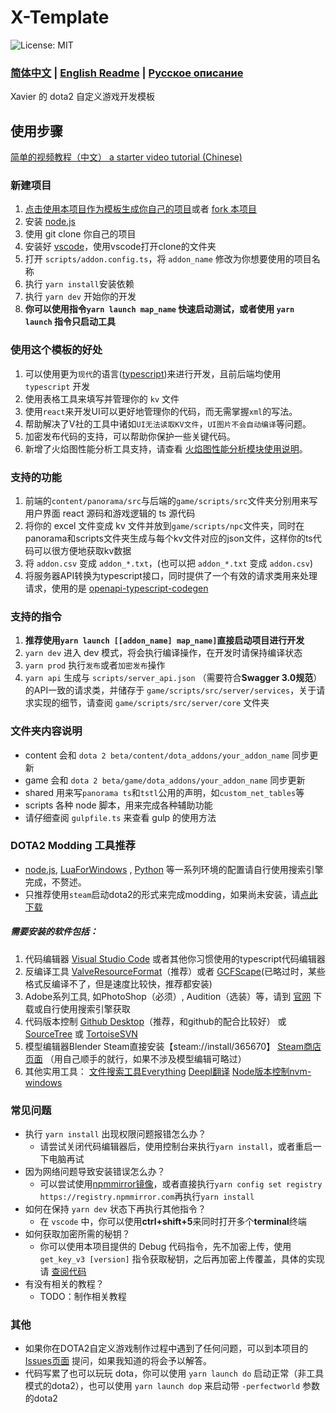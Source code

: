 # X-Template

![License: MIT](https://img.shields.io/badge/License-MIT-green.svg)
### [简体中文](https://github.com/XavierCHN/x-template?tab=readme-ov-file#x-template) | [English Readme](https://github.com/XavierCHN/x-template/blob/master/README.EN.MD)  | [Русское описание](https://github.com/XavierCHN/x-template/blob/master/README.RU.MD)


Xavier 的 dota2 自定义游戏开发模板

## 使用步骤
[简单的视频教程（中文） a starter video tutorial (Chinese)](https://www.bilibili.com/video/BV1de4y1s7kw/?vd_source=9bc3eaf21f82a00973f08ff2dbcfd356)


### 新建项目
1. [点击使用本项目作为模板生成你自己的项目](https://github.com/XavierCHN/x-template/generate)或者 [fork 本项目](https://github.com/XavierCHN/x-template/fork)
2. 安装 [node.js](https://nodejs.org)
3. 使用 git clone 你自己的项目
4. 安装好 [vscode](https://code.visualstudio.com/download)，使用vscode打开clone的文件夹
5. 打开 `scripts/addon.config.ts`，将 `addon_name` 修改为你想要使用的项目名称
6. 执行 `yarn install`安装依赖
7. 执行 `yarn dev` 开始你的开发
8. **你可以使用指令`yarn launch map_name` 快速启动测试，或者使用 `yarn launch` 指令只启动工具**


### 使用这个模板的好处
1. 可以使用更为`现代`的语言([typescript](https://www.typescriptlang.org/))来进行开发，且前后端均使用 `typescript` 开发
2. 使用表格工具来填写并管理你的 `kv` 文件
3. 使用`react`来开发UI可以更好地管理你的代码，而无需掌握`xml`的写法。
4. 帮助解决了V社的工具中诸如`UI无法读取KV文件`，`UI图片不会自动编译`等问题。
5. 加密发布代码的支持，可以帮助你保护一些关键代码。
6. 新增了火焰图性能分析工具支持，请查看 [火焰图性能分析模块使用说明](https://github.com/XavierCHN/x-template/blob/master/game/scripts/src/utils/performance/flame_graph_profiler.md)。


### 支持的功能
1. 前端的`content/panorama/src`与后端的`game/scripts/src`文件夹分别用来写用户界面 react 源码和游戏逻辑的 ts 源代码
2. 将你的 excel 文件变成 kv 文件并放到`game/scripts/npc`文件夹，同时在panorama和scripts文件夹生成与每个kv文件对应的json文件，这样你的ts代码可以很方便地获取kv数据
3. 将 `addon.csv` 变成 `addon_*.txt`，(也可以把 `addon_*.txt` 变成 `addon.csv`)
4. 将服务器API转换为typescript接口，同时提供了一个有效的请求类用来处理请求，使用的是 [openapi-typescript-codegen](https://github.com/ferdikoomen/openapi-typescript-codegen)

### 支持的指令

1. **推荐使用`yarn launch [[addon_name] map_name]`直接启动项目进行开发**
2. `yarn dev` 进入 dev 模式，将会执行编译操作，在开发时请保持编译状态
3. `yarn prod` 执行`发布`或者`加密发布`操作
4. `yarn api` 生成与 `scripts/server_api.json` （需要符合**Swagger 3.0规范**）的API一致的请求类，并储存于 `game/scripts/src/server/services`，关于请求实现的细节，请查阅 `game/scripts/src/server/core` 文件夹

### 文件夹内容说明
-   content 会和 `dota 2 beta/content/dota_addons/your_addon_name` 同步更新
-   game 会和 `dota 2 beta/game/dota_addons/your_addon_name` 同步更新
-   shared 用来写`panorama ts`和`tstl`公用的声明，如`custom_net_tables`等
-   scripts 各种 node 脚本，用来完成各种辅助功能
-   请仔细查阅 `gulpfile.ts` 来查看 gulp 的使用方法


### DOTA2 Modding 工具推荐

- [node.js](https://nodejs.org/en/), [LuaForWindows](http://luabinaries.sourceforge.net/) , [Python](https://www.python.org/) 等一系列环境的配置请自行使用搜索引擎完成，不赘述。
- 只推荐使用`steam`启动dota2的形式来完成modding，如果尚未安装，请[点此下载](https://store.steampowered.com/about/)

##### 需要安装的软件包括：
1. 代码编辑器 [Visual Studio Code](https://code.visualstudio.com) 或者其他你习惯使用的typescript代码编辑器
2. 反编译工具 [ValveResourceFormat](https://github.com/SteamDatabase/ValveResourceFormat/releases)（推荐）或者 [GCFScape](https://nemstools.github.io/pages/GCFScape-Download.html)(已略过时，某些格式反编译不了，但是速度比较快，推荐都安装)
3. Adobe系列工具, 如PhotoShop（必须）, Audition（选装）等，请到 [官网](https://www.adobe.com/) 下载或自行使用搜索引擎获取
4. 代码版本控制 [Github Desktop](https://desktop.github.com/)（推荐，和github的配合比较好） 或 [SourceTree](https://www.sourcetreeapp.com/) 或 [TortoiseSVN](https://tortoisesvn.net/index.zh.html)
5. 模型编辑器Blender Steam直接安装【steam://install/365670】 [Steam商店页面](https://store.steampowered.com/app/365670/Blender/) （用自己顺手的就行，如果不涉及模型编辑可略过）
6. 其他实用工具： [文件搜索工具Everything](https://www.voidtools.com/zh-cn/) [Deepl翻译](https://www.deepl.com/translator) [Node版本控制nvm-windows](https://github.com/coreybutler/nvm-windows/releases)

### 常见问题
- 执行 `yarn install` 出现权限问题报错怎么办？
  - 请尝试关闭代码编辑器后，使用控制台来执行`yarn install`，或者重启一下电脑再试
- 因为网络问题导致安装错误怎么办？
  - 可以尝试使用[npmmirror镜像](https://npmmirror.com/)，或者直接执行`yarn config set registry https://registry.npmmirror.com`再执行`yarn install`
- 如何在保持 `yarn dev` 状态下再执行其他指令？
  - 在 `vscode` 中，你可以使用**ctrl+shift+5**来同时打开多个**terminal**终端
- 如何获取加密所需的秘钥？
  - 你可以使用本项目提供的 Debug 代码指令，先不加密上传，使用 `get_key_v3 [version]` 指令获取秘钥，之后再加密上传覆盖，具体的实现请 [查阅代码](https://github.com/XavierCHN/x-template/blob/master/game/scripts/src/modules/Debug.ts#L32-L38)
- 有没有相关的教程？
  - TODO：制作相关教程

### 其他
- 如果你在DOTA2自定义游戏制作过程中遇到了任何问题，可以到本项目的 [Issues页面](https://github.com/XavierCHN/x-template/issues) 提问，如果我知道的将会予以解答。
- 代码写累了也可以玩玩 dota，你可以使用 `yarn launch do` 启动正常（非工具模式的dota2），也可以使用 `yarn launch dop` 来启动带 `-perfectworld` 参数的dota2
